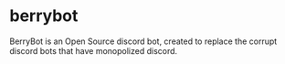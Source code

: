 # berrybot
BerryBot is an Open Source discord bot, created to replace the corrupt discord bots that have monopolized discord.
